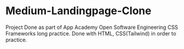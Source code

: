 # Medium-Landingpage-Clone
Project Done as part of App Academy Open Software Engineering CSS Frameworks long practice. Done with HTML, CSS(Tailwind) in order to practice.
